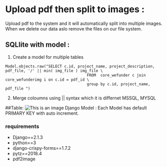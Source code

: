 # Upload pdf then split to images :
Upload pdf to the system and it will automatically split into multiple images.
When we delete our data aslo remove the files on our file system. 
 

## SQLlite with model :
1. Create a model for multiple tables 
```
Model.objects.raw("SELECT c.id, project_name, project_description, pdf_file, '/' || min( img_file ) img_file \
                                    FROM  core_wefunder c join core_wefunderimg i on c.id = pdf_id \
                                    group by c.id, project_name, pdf_file ")
```
                                    
2. Merge coloumns using || syntax which it is differnet MSSQL, MYSQL    


##Table:
![This is an image](https://github.com/viviankaun/Project-Python-django/blob/main/img/table01.jpg)
Django Model : Each Model has default PRIMARY KEY with auto increment.
 

### requirements
- Django==2.1.3
- python==3
- django-crispy-forms==1.7.2
- pytz==2018.4
- pdf2image 
                             
       
       

